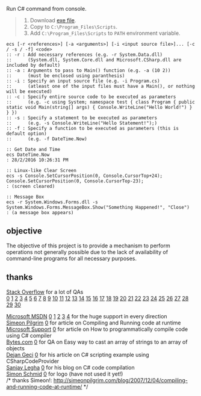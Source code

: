 Run C# command from console.
> 1. Download [exe file](https://github.com/winp/extra-bel/releases/download/1.0.0/ebel.cmd).
> 2. Copy to `C:\Program_Files\Scripts`.
> 3. Add `C:\Program_Files\Scripts` to `PATH` environment variable.


```
ecs [-r <references>] [-a <arguments>] [-i <input source file>]... [-c / -s / -f] <code>
:: -r : Add necessary references (e.g. -r System.Data.dll)
::      (System.dll, System.Core.dll and Microsoft.CSharp.dll are included by default)
:: -a : Arguments to pass to Main() function (e.g. -a (10 2))
::      (must be enclosed using paranthesis)
:: -i : Specify an input source file (e.g. -i Program.cs)
::      (atleast one of the input files must have a Main(), or nothing will be executed)
:: -c : Specify entire source code to be executed as parameters
::      (e.g. -c using System; namespace test { class Program { public static void Main(string[] args) { Console.WriteLine("Hello World!") } } })
:: -s : Specify a statement to be executed as parameters
::      (e.g. -s Console.WriteLine("Hello Statement!");)
:: -f : Specify a function to be executed as parameters (this is default option)
::      (e.g. -f DateTime.Now)
```

```batch
:: Get Date and Time
ecs DateTime.Now
: 28/2/2016 10:26:31 PM

:: Linux-like Clear Screen
ecs -s Console.SetCursorPosition(0, Console.CursorTop+24); Console.SetCursorPosition(0, Console.CursorTop-23);
: (screen cleared)

:: Message Box
ecs -r System.Windows.Forms.dll -s System.Windows.Forms.MessageBox.Show("Something Happened!", "Close")
: (a message box appears)
```




## objective

The objective of this project is to provide a mechanism to perform operations
not generally possible due to the lack of availability of command-line programs
for all necessary purposes.


## thanks

[Stack Overflow](http://stackoverflow.com) for a lot of QAs <br>
[0](http://stackoverflow.com/questions/19436244/how-to-reference-an-unused-parameter)
[1](http://stackoverflow.com/questions/17047602/proper-way-to-initialize-a-c-sharp-dictionary-with-values-already-in-it)
[2](http://stackoverflow.com/questions/473782/inline-functions-in-c)
[3](http://stackoverflow.com/questions/28155317/what-is-the-printf-in-c-sharp)
[4](http://stackoverflow.com/questions/8099631/how-to-return-value-from-action)
[5](http://stackoverflow.com/questions/10198370/execute-lambda-expression-immediately-after-its-definition)
[6](http://stackoverflow.com/questions/31683297/cannot-convert-lambda-expression-to-type-bool)
[7](http://stackoverflow.com/questions/15159450/cannot-convert-lambda-expression-to-type-bool-because-it-is-not-a-delegate)
[8](http://stackoverflow.com/questions/11645059/using-where-cannot-convert-lambda-expression-to-type-bool)
[9](http://stackoverflow.com/questions/9219958/remove-first-element-from-array)
[10](http://stackoverflow.com/questions/653563/passing-command-line-arguments-in-c-sharp)
[11](http://stackoverflow.com/questions/16453627/can-i-get-the-arguments-to-my-application-in-the-original-form-e-g-including-qu)
[12](http://stackoverflow.com/questions/9287812/backslash-and-quote-in-command-line-arguments)
[13](http://stackoverflow.com/questions/2168495/what-are-classes-and-modules-for-in-c-sharp)
[14](http://stackoverflow.com/questions/3870480/c-sharp-type-getmethods-doesnt-return-main-method)
[15](http://stackoverflow.com/questions/199761/how-can-you-use-optional-parameters-in-c)
[16](http://stackoverflow.com/questions/15408640/declare-char-array-in-static-class)
[17](http://stackoverflow.com/questions/21342949/how-can-i-split-a-string-while-ignore-commas-in-between-quotes)
[18](http://stackoverflow.com/questions/9271209/how-the-runtime-knows-which-class-contain-the-main-method-in-c-sharp-application)
[19](http://stackoverflow.com/questions/808948/how-do-i-compile-assembly-routines-for-use-with-a-c-program-gnu-assembler)
[20](http://stackoverflow.com/questions/4181668/execute-c-sharp-code-at-runtime-from-code-file)
[21](http://stackoverflow.com/questions/10314815/trying-to-compile-and-execute-c-sharp-code-programmatically)
[22](http://stackoverflow.com/questions/9577567/can-a-c-sharp-dll-assembly-contain-an-entry-point)
[23](http://stackoverflow.com/questions/20804558/what-does-get-or-set-accessor-expected-mean)
[24](http://stackoverflow.com/questions/24665649/why-does-c-sharp-not-allow-me-to-call-a-void-method-as-part-of-the-return-statem)
[25](http://stackoverflow.com/questions/36350/how-to-pass-a-single-object-to-a-params-object)
[26](http://stackoverflow.com/questions/9990378/converting-a-list-to-an-array-with-toarray)
[27](http://stackoverflow.com/questions/16747774/how-do-i-add-a-system-core-dll-reference-to-my-project-in-xamarin-studio-monodev)
[28](http://stackoverflow.com/questions/823024/can-i-add-a-reference-to-system-core-dll-net-3-5-to-a-net-2-0-application-an)
[29](http://stackoverflow.com/questions/826398/is-it-possible-to-dynamically-compile-and-execute-c-sharp-code-fragments)
[30](http://stackoverflow.com/questions/4800267/how-to-execute-code-that-is-in-a-string)

[Microsoft MSDN](https://msdn.microsoft.com)
[0](https://msdn.microsoft.com/en-us/library/dd264739.aspx)
[1](https://msdn.microsoft.com/en-us/library/ms228504.aspx)
[2](https://msdn.microsoft.com/en-us/library/z5z9kes2.aspx)
[3](https://msdn.microsoft.com/en-us/library/bb384043.aspx)
[4](https://msdn.microsoft.com/en-IN/library/bb397687.aspx)
for the huge support in every direction <br>
[Simeon Pilgrim](http://simeonpilgrim.com)
[0](http://simeonpilgrim.com/blog/2007/12/04/compiling-and-running-code-at-runtime/)
for article on Compiling and Running code at runtime <br>
[Microsoft Support](https://support.microsoft.com)
[0](https://support.microsoft.com/en-us/kb/304655)
for article on How to programmatically compile code using C# compiler <br>
[Bytes.com](https://bytes.com)
[0](https://bytes.com/topic/c-sharp/answers/275646-easy-way-cast-array-strings-array-objects)
for QA on Easy way to cast an array of strings to an array of objects <br>
[Dejan Geci](http://headsigned.com/)
[0](http://headsigned.com/article/csharp-scripting-example-using-csharpcodeprovider)
for his article on C# scripting example using CSharpCodeProvider <br>
[Sanjay Legha](http://sanjaylegha.blogspot.in/)
[0](http://paxcel.net/blog/how-to-programmatically-compile-and-use-code-using-c-compiler/)
for his blog on C# code compilation <br>
[Simon Schmid](https://github.com/sschmid)
[0](https://raw.githubusercontent.com/sschmid/Entitas-CSharp/develop/Readme/Images/csharp.png)
for logo (have not used it yet!) <br>
/* thanks Simeon!: http://simeonpilgrim.com/blog/2007/12/04/compiling-and-running-code-at-runtime/ */
